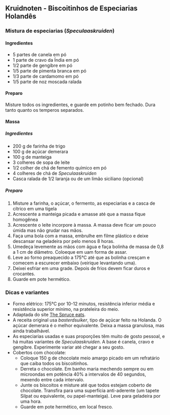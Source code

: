 ## Kruidnoten - Biscoitinhos de Especiarias Holandês

### Mistura de especiarias (*Speculaaskruiden*)

#### Ingredientes

* 5 partes de canela em pó
* 1 parte de cravo da Índia em pó
* 1/2 parte de gengibre em pó
* 1/5 parte de pimenta branca em pó
* 1/3 parte de cardamomo em pó
* 1/5 parte de noz moscada ralada

#### Preparo

Misture todos os ingredientes, e guarde em potinho bem fechado. Dura
tanto quanto os temperos separados.

#### Massa

##### Ingredientes

 * 200 g de farinha de trigo
 * 100 g de açúcar demerara
 * 100 g de manteiga
 * 3 colheres de sopa de leite
 * 1/2 colher de chá de femento químico em pó
 * 4 colheres de chá de *Speculaaskruiden*
 * Casca ralada de 1/2 laranja ou de um limão siciliano (opcional)

##### Preparo

 1. Misture a farinha, o açúcar, o fermento, as especiarias e a casca
    de cítrico em uma tigela
 2. Acrescente a manteiga picada e amasse até que a massa fique
    homogênea
 3. Acrescente o leite incorpore à massa. A massa deve ficar um pouco
    úmida mas não grudar nas mãos.
 4. Faça uma bola com a massa, embrulhe em filme plástico e deixe
    descansar na geladeira por pelo menos 8 horas.
 5. Umedeça levemente as mãos com água e faça bolinha de massa de 0,8
    a 1 cm de diâmetro. Coloeque em uam forma de assar.
 6. Leve ao forno preaquecido a 175°C até que as bolinha cresçam e
    comecem a escurecer embaixo (veirique levantando uma).
 7. Deixei esfriar em uma grade. Depois de frios devem ficar duros e
    crocantes.
 8. Guarde em pote hermético.
 
### Dicas e variantes

* Forno elétrico: 175°C por 10-12 minutos, resistência inferior média e
  resistência superior mínimo, na prateleira do meio.
* Adaptada do site [The Spruce eats](https://www.thespruceeats.com/traditional-kruidnoten-cookies-recipe-1128442).
* A receita original usa *basterdsuiker*, tipo de açúcar feito na
  Holanda. O açúcar demerara é o melhor equivalente. Deixa a
  massa granulosa, mas ainda trabalhável.
* As especiarias usadas e suas proporções têm muito de gosto pessoal,
  e há muitas variantes de *Speculaaskruiden*. A base é canela, cravo
  e gengibre. Experimente variar até chegar a seu gosto.
* Cobertos com chocolate: 
  * Coloque 150 g de chocolate meio amargo picado em um refratário que
    caiba todos os biscoitinhos.
  * Derreta o chocolate. Em banho maria mechendo sempre ou em
    microondas em potência 40% a intervalos de 40 segundos, mexendo
    entre cada intervalo.
  * Junte os biscoitos e misture até que todos estejam coberto de
    chocolate. Transfira para uma superfícia anti-aderente (um tapete
    Silpat ou equivalente, ou papel-manteiga). Leve para geladeira por uma hora.
  * Guarde em pote hermético, em local fresco.
   


